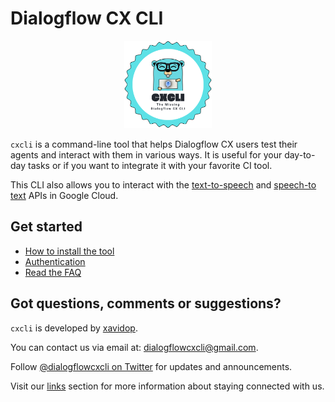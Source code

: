 # Dialogflow CX CLI

<p align="center">
  <img alt="CXCLI Logo" src="/images/logo.png" height="140" weight="140" />
</p>


`cxcli` is a command-line tool that helps Dialogflow CX users test their agents and interact with them in various ways.
It is useful for your day-to-day tasks or if you want to integrate it with your favorite CI tool.

This CLI also allows you to interact with the [text-to-speech](/tts) and [speech-to text](/stt) APIs in Google Cloud.

## Get started

* [How to install the tool](/overview/install)
* [Authentication](/overview/authentication)
* [Read the FAQ](/overview/faq)

## Got questions, comments or suggestions?

`cxcli` is developed by [xavidop](https://github.com/xavidop).

You can contact us via email at: [dialogflowcxcli@gmail.com](mailto:dialogflowcxcli@gmail.com).

Follow [@dialogflowcxcli on Twitter](https://twitter.com/dialogflowcxcli) for updates and announcements.

Visit our [links](/links) section for more information about staying connected with us.
